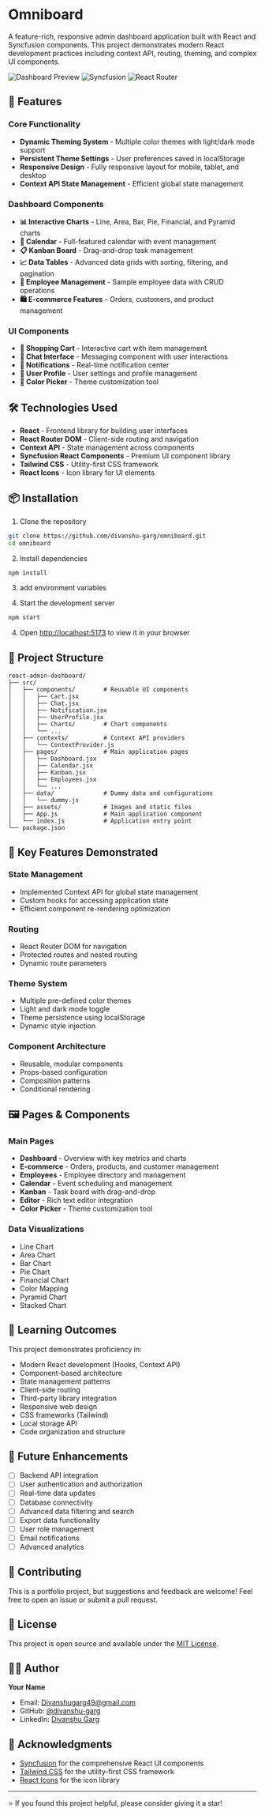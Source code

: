 # Omniboard

A feature-rich, responsive admin dashboard application built with React and Syncfusion components. This project demonstrates modern React development practices including context API, routing, theming, and complex UI components.

![Dashboard Preview](https://img.shields.io/badge/React-20232A?style=for-the-badge&logo=react&logoColor=61DAFB)
![Syncfusion](https://img.shields.io/badge/Syncfusion-orange?style=for-the-badge)
![React Router](https://img.shields.io/badge/React_Router-CA4245?style=for-the-badge&logo=react-router&logoColor=white)

## 🚀 Features

### Core Functionality
- **Dynamic Theming System** - Multiple color themes with light/dark mode support
- **Persistent Theme Settings** - User preferences saved in localStorage
- **Responsive Design** - Fully responsive layout for mobile, tablet, and desktop
- **Context API State Management** - Efficient global state management

### Dashboard Components
- **📊 Interactive Charts** - Line, Area, Bar, Pie, Financial, and Pyramid charts
- **📅 Calendar** - Full-featured calendar with event management
- **📋 Kanban Board** - Drag-and-drop task management
- **📈 Data Tables** - Advanced data grids with sorting, filtering, and pagination
- **👥 Employee Management** - Sample employee data with CRUD operations
- **🛍️ E-commerce Features** - Orders, customers, and product management

### UI Components
- **🛒 Shopping Cart** - Interactive cart with item management
- **💬 Chat Interface** - Messaging component with user interactions
- **🔔 Notifications** - Real-time notification center
- **👤 User Profile** - User settings and profile management
- **🎨 Color Picker** - Theme customization tool

## 🛠️ Technologies Used

- **React** - Frontend library for building user interfaces
- **React Router DOM** - Client-side routing and navigation
- **Context API** - State management across components
- **Syncfusion React Components** - Premium UI component library
- **Tailwind CSS** - Utility-first CSS framework
- **React Icons** - Icon library for UI elements

## 📦 Installation

1. Clone the repository
```bash
git clone https://github.com/divanshu-garg/omniboard.git
cd omniboard
```

2. Install dependencies
```bash
npm install
```
3. add environment variables


4. Start the development server
```bash
npm start
```

4. Open [http://localhost:5173](http://localhost:5173) to view it in your browser

## 📁 Project Structure

```
react-admin-dashboard/
├── src/
│   ├── components/        # Reusable UI components
│   │   ├── Cart.jsx
│   │   ├── Chat.jsx
│   │   ├── Notification.jsx
│   │   ├── UserProfile.jsx
│   │   ├── Charts/        # Chart components
│   │   └── ...
│   ├── contexts/          # Context API providers
│   │   └── ContextProvider.js
│   ├── pages/             # Main application pages
│   │   ├── Dashboard.jsx
│   │   ├── Calendar.jsx
│   │   ├── Kanban.jsx
│   │   ├── Employees.jsx
│   │   └── ...
│   ├── data/              # Dummy data and configurations
│   │   └── dummy.js
│   ├── assets/            # Images and static files
│   ├── App.js             # Main application component
│   └── index.js           # Application entry point
└── package.json
```

## 🎨 Key Features Demonstrated

### State Management
- Implemented Context API for global state management
- Custom hooks for accessing application state
- Efficient component re-rendering optimization

### Routing
- React Router DOM for navigation
- Protected routes and nested routing
- Dynamic route parameters

### Theme System
- Multiple pre-defined color themes
- Light and dark mode toggle
- Theme persistence using localStorage
- Dynamic style injection

### Component Architecture
- Reusable, modular components
- Props-based configuration
- Composition patterns
- Conditional rendering

## 🖼️ Pages & Components

### Main Pages
- **Dashboard** - Overview with key metrics and charts
- **E-commerce** - Orders, products, and customer management
- **Employees** - Employee directory and management
- **Calendar** - Event scheduling and management
- **Kanban** - Task board with drag-and-drop
- **Editor** - Rich text editor integration
- **Color Picker** - Theme customization tool

### Data Visualizations
- Line Chart
- Area Chart
- Bar Chart
- Pie Chart
- Financial Chart
- Color Mapping
- Pyramid Chart
- Stacked Chart

## 📝 Learning Outcomes

This project demonstrates proficiency in:
- Modern React development (Hooks, Context API)
- Component-based architecture
- State management patterns
- Client-side routing
- Third-party library integration
- Responsive web design
- CSS frameworks (Tailwind)
- Local storage API
- Code organization and structure

## 🚧 Future Enhancements

- [ ] Backend API integration
- [ ] User authentication and authorization
- [ ] Real-time data updates
- [ ] Database connectivity
- [ ] Advanced data filtering and search
- [ ] Export data functionality
- [ ] User role management
- [ ] Email notifications
- [ ] Advanced analytics

## 🤝 Contributing

This is a portfolio project, but suggestions and feedback are welcome! Feel free to open an issue or submit a pull request.

## 📄 License

This project is open source and available under the [MIT License](LICENSE).

## 👨‍💻 Author

**Your Name**
- Email: Divanshugarg49@gmail.com
- GitHub: [@divanshu-garg](https://github.com/divanshu-garg)
- LinkedIn: [Divanshu Garg](https://www.linkedin.com/in/itsdivanshugarg/)

## 🙏 Acknowledgments

- [Syncfusion](https://www.syncfusion.com/) for the comprehensive React UI components
- [Tailwind CSS](https://tailwindcss.com/) for the utility-first CSS framework
- [React Icons](https://react-icons.github.io/react-icons/) for the icon library

---

⭐ If you found this project helpful, please consider giving it a star!